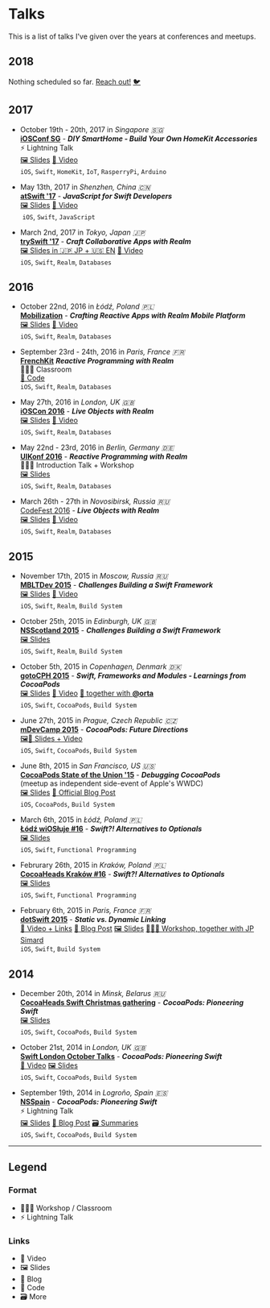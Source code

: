# Talks

This is a list of talks I've given over the years at conferences and meetups.


## 2018

Nothing scheduled so far. [Reach out!](mailto:git@mariusrackwitz.de) [🐦](https://twitter.com/mrackwitz)


## 2017

- October 19th - 20th, 2017 in _Singapore 🇸🇬_  
  [**iOSConf SG**](http://iosconf.sg) -
  ***DIY SmartHome - Build Your Own HomeKit Accessories***  
  ⚡️ Lightning Talk  
  [🖼 Slides](https://speakerdeck.com/marius/diy-smarthome-build-your-own-homekit-accessories)
  [📼 Video](https://engineers.sg/video/diy-smarthome-ios-conf-sg-2017--2068)  
  `iOS`, `Swift`, `HomeKit`, `IoT`, `RasperryPi`, `Arduino`

- May 13th, 2017 in _Shenzhen, China 🇨🇳_  
  [**atSwift '17**](https://www.bagevent.com/event/457119) -
  ***JavaScript for Swift Developers***  
  [🖼 Slides](https://speakerdeck.com/marius/javascript-for-swift-developers)
  [📼 Video](https://www.youtube.com/watch?v=24p3R9HgXUc)  
  `iOS`, `Swift`, `JavaScript`

- March 2nd, 2017 in _Tokyo, Japan 🇯🇵_  
  [**trySwift '17**](https://www.tryswift.co/) -
  ***Craft Collaborative Apps with Realm***  
  [🖼 Slides in 🇯🇵 JP + 🇺🇸 EN](https://speakerdeck.com/marius/craft-collaborative-apps-with-realm-jp-plus-en)
  [📼 Video](https://academy.realm.io/posts/craft-collaborative-apps-with-realm/)  
  `iOS`, `Swift`, `Realm`, `Databases`


## 2016

- October 22nd, 2016 in _Łódź, Poland 🇵🇱_  
  [**Mobilization**](http://2016.mobilization.pl) -
  ***Crafting Reactive Apps with Realm Mobile Platform***  
  [🖼 Slides](https://speakerdeck.com/marius/crafting-reactive-apps-with-realm-mobile-platform) 
  [📼 Video](https://academy.realm.io/posts/marius-rackwitz-mobilization-crafting-reactive-apps-realm-mobile-platform/)  
  `iOS`, `Swift`, `Realm`, `Databases`

- September 23rd - 24th, 2016 in _Paris, France 🇫🇷_  
  [**FrenchKit**](http://frenchkit.fr/2016-edition/) 
  ***Reactive Programming with Realm***  
  👨🏼‍🏫 Classroom  
  [🐙 Code](https://github.com/mrackwitz/Inboxly)  
  `iOS`, `Swift`, `Realm`, `Databases`

- May 27th, 2016 in _London, UK 🇬🇧_  
  [**iOSCon 2016**](https://skillsmatter.com/conferences/7598-ioscon-2016-the-conference-for-ios-and-swift-developers#program) -
  ***Live Objects with Realm***  
  [🖼 Slides](https://speakerdeck.com/marius/live-objects-with-realm)
  [📼 Video](https://skillsmatter.com/skillscasts/8241-live-objects)  
  `iOS`, `Swift`, `Realm`, `Databases`

- May 22nd - 23rd, 2016 in _Berlin, Germany 🇩🇪_  
  [**UIKonf 2016**](http://www.uikonf.com) -
  ***Reactive Programming with Realm***  
  👨🏼‍🏫 Introduction Talk + Workshop  
  [🖼 Slides](https://speakerdeck.com/marius/reactive-programming-with-realm)  
  `iOS`, `Swift`, `Realm`, `Databases`

- March 26th - 27th in _Novosibirsk, Russia 🇷🇺_  
  [CodeFest 2016](https://2016.codefest.ru) -
  ***Live Objects with Realm***  
  [🖼 Slides](https://speakerdeck.com/marius/live-objects-with-realm)
  [📼 Video](https://2016.codefest.ru/lecture/1085)  
  `iOS`, `Swift`, `Realm`, `Databases`


## 2015

- November 17th, 2015 in _Moscow, Russia 🇷🇺_  
  [**MBLTDev 2015**](https://2015.mbltdev.ru) -
  ***Challenges Building a Swift Framework***  
  [🖼 Slides](http://www.slideshare.net/elegion/mbltdev15-marius-racwitz-realm)
  [📼 Video](https://academy.realm.io/posts/marius-rackwitz-challenges-building-swift-framework/)  
  `iOS`, `Swift`, `Realm`, `Build System`

- October 25th, 2015 in _Edinburgh, UK 🇬🇧_  
  [**NSScotland 2015**](http://2015.nsscotland.com/speakers.html#marius-rackwitz) -
  ***Challenges Building a Swift Framework***  
  [🖼 Slides](https://speakerdeck.com/marius/nsscotland-challenges-of-building-a-swift-framework)  
  `iOS`, `Swift`, `Realm`, `Build System`

- October 5th, 2015 in _Copenhagen, Denmark 🇩🇰_  
  [**gotoCPH 2015**](http://gotocon.com/cph-2015/presentation/Swift,%20frameworks%20and%20modules%20-%20learnings%20from%20CocoaPods) -
  ***Swift, Frameworks and Modules - Learnings from CocoaPods***  
  [🖼 Slides](http://gotocon.com/dl/goto-cph-2015/slides/MariusRackwitz_and_OrtaTherox_SwiftFrameworksAndModulesLearningsFromCocoaPods.pdf)
  [📼 Video](https://www.youtube.com/watch?v=Rw9XZuCPwPU)
  [👬 together with **@orta**](https://twitter.com/orta)  
  `iOS`, `Swift`, `CocoaPods`, `Build System`

- June 27th, 2015 in _Prague, Czech Republic 🇨🇿_  
  [**mDevCamp 2015**](http://mdevcamp.cz/2015/) -
  ***CocoaPods: Future Directions***  
  [🖼📼 Slides + Video](http://slideslive.com/38894154/cocoapods-future-directions)  
  `iOS`, `Swift`, `CocoaPods`, `Build System`

- June 8th, 2015 in _San Francisco, US 🇺🇸_  
  [**CocoaPods State of the Union '15**](https://www.meetup.com/de-DE/CocoaPods-SF/events/222959822/) -
  ***Debugging CocoaPods***  
  (meetup as independent side-event of Apple's WWDC)  
  [🖼 Slides](https://speakerdeck.com/marius/cocoapods-sotu-2015-debugging-cocoapods)
  [📝 Official Blog Post](http://blog.cocoapods.org/2015-CocoaPods-State-of-the-Union/)  
  `iOS`, `CocoaPods`, `Build System`

- March 6th, 2015 in _Łódź, Poland 🇵🇱_  
  [**Łódź wiOSłuje #16**](http://lanyrd.com/2015/lodzwiosluje/) -
  ***Swift?! Alternatives to Optionals***  
  [🖼 Slides](https://speakerdeck.com/marius/swift-alternatives-to-optionals)  
  `iOS`, `Swift`, `Functional Programming`

- Februrary 26th, 2015 in _Kraków, Poland 🇵🇱_  
  [**CocoaHeads Kraków #16**](http://www.meetup.com/de-DE/CocoaHeads-Krakow/events/220431190/?eventId=220431190) -
  ***Swift?! Alternatives to Optionals***  
  [🖼 Slides](https://speakerdeck.com/marius/swift-alternatives-to-optionals)  
  `iOS`, `Swift`, `Functional Programming`

- February 6th, 2015 in _Paris, France 🇫🇷_  
  [**dotSwift 2015**](http://2015.dotswift.io) -
  ***Static vs. Dynamic Linking***  
  [📼 Video + Links](http://www.thedotpost.com/2015/02/marius-rackwitz-static-vs-dynamic-linking)
  [📝 Blog Post](http://blog.cocoapods.org/Pod-Authors-Guide-to-CocoaPods-Frameworks/)
  [🖼 Slides](https://speakerdeck.com/marius/static-vs-dynamic-linking)
  [👨🏼‍🏫 Workshop, together with JP Simard](http://2015.dotswift.io/workshops)  
  `iOS`, `Swift`, `Build System`


## 2014

* December 20th, 2014 in _Minsk, Belarus 🇷🇺_  
  [**CocoaHeads Swift Christmas gathering**](https://events.dev.by/78731) -
  ***CocoaPods: Pioneering Swift***  
  [🖼 Slides](https://speakerdeck.com/marius/cocoapods-pioneering-swift)  
  `iOS`, `Swift`, `CocoaPods`, `Build System`

* October 21st, 2014 in _London, UK 🇬🇧_  
  [**Swift London October Talks**](https://skillsmatter.com/meetups/6529-swift-london-october-talks) -
  ***CocoaPods: Pioneering Swift***  
  [📼 Video](https://skillsmatter.com/skillscasts/5912-cocoapods-pioneering-swift)
  [🖼 Slides](https://speakerdeck.com/marius/swift-london-cocoapods-pioneering-swift)  
  `iOS`, `Swift`, `CocoaPods`, `Build System`

* September 19th, 2014 in _Logroño, Spain 🇪🇸_  
  [**NSSpain**](https://2014.nsspain.com) -
  ***CocoaPods: Pioneering Swift***  
  ⚡️ Lightning Talk  
  [🖼 Slides](https://speakerdeck.com/marius/cocoapods-pioneering-swift)
  [📝 Blog Post](https://blog.namics.com/2014/09/nsspain-ios-conference-review.html)
  [🗃 Summaries](https://github.com/NSSpain/NSSpain-Summaries/blob/master/2014.md)  
  `iOS`, `Swift`, `CocoaPods`, `Build System`


---

## Legend

### Format

* 👨🏼‍🏫 Workshop / Classroom
* ⚡️ Lightning Talk

### Links

* 📼 Video
* 🖼 Slides
* 📝 Blog
* 🐙 Code
* 🗃 More
